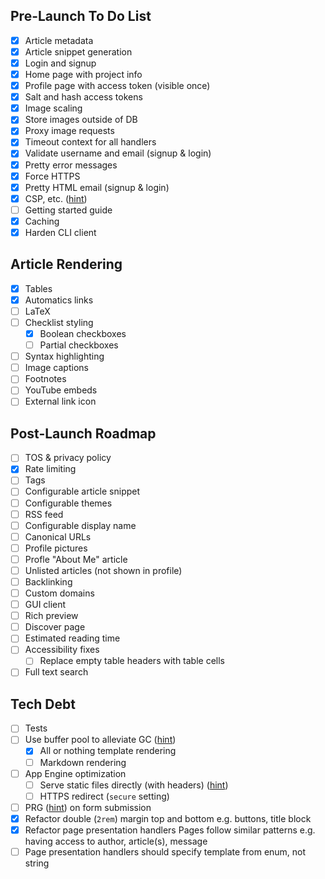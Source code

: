## Pre-Launch To Do List

- [x] Article metadata
- [x] Article snippet generation
- [x] Login and signup
- [x] Home page with project info
- [x] Profile page with access token (visible once)
- [x] Salt and hash access tokens
- [x] Image scaling
- [x] Store images outside of DB
- [x] Proxy image requests
- [x] Timeout context for all handlers
- [x] Validate username and email (signup & login)
- [x] Pretty error messages
- [x] Force HTTPS
- [x] Pretty HTML email (signup & login)
- [x] CSP, etc. ([hint](https://securityheaders.com/?q=moyen.blog))
- [ ] Getting started guide
- [x] Caching
- [x] Harden CLI client

## Article Rendering

- [x] Tables
- [x] Automatics links
- [ ] LaTeX
- [ ] Checklist styling
    - [x] Boolean checkboxes
    - [ ] Partial checkboxes
- [ ] Syntax highlighting
- [ ] Image captions
- [ ] Footnotes
- [ ] YouTube embeds
- [ ] External link icon

## Post-Launch Roadmap

- [ ] TOS & privacy policy
- [x] Rate limiting
- [ ] Tags
- [ ] Configurable article snippet
- [ ] Configurable themes
- [ ] RSS feed
- [ ] Configurable display name
- [ ] Canonical URLs
- [ ] Profile pictures
- [ ] Profle "About Me" article
- [ ] Unlisted articles (not shown in profile)
- [ ] Backlinking
- [ ] Custom domains
- [ ] GUI client
- [ ] Rich preview
- [ ] Discover page
- [ ] Estimated reading time
- [ ] Accessibility fixes
    - [ ] Replace empty table headers with table cells
- [ ] Full text search

## Tech Debt

- [ ] Tests
- [ ] Use buffer pool to alleviate GC ([hint](https://www.reddit.com/r/golang/comments/27ls5a/including_htmltemplate_snippets_is_there_a_better/))
    - [x] All or nothing template rendering
    - [ ] Markdown rendering
- [ ] App Engine optimization
    - [ ] Serve static files directly (with headers) ([hint](https://cloud.google.com/appengine/docs/flexible/python/serving-static-files))
    - [ ] HTTPS redirect (`secure` setting)
- [ ] PRG ([hint](https://en.wikipedia.org/wiki/Post/Redirect/Get)) on form submission
- [x] Refactor double (`2rem`) margin top and bottom e.g. buttons, title block
- [x] Refactor page presentation handlers
    Pages follow similar patterns e.g. having access to author, article(s), message
- [ ] Page presentation handlers should specify template from enum, not string
